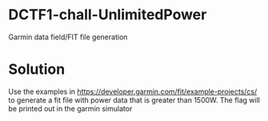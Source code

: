 # DCTF1-chall-UnlimitedPower
Garmin data field/FIT file generation

# Solution
Use the examples in https://developer.garmin.com/fit/example-projects/cs/ to generate a fit file with power data that is greater than 1500W. The flag will be printed out in the garmin simulator

